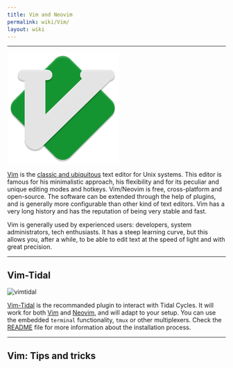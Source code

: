 ```yaml
---
title: Vim and Neovim
permalink: wiki/Vim/
layout: wiki
---
```

----

![vimicon](vimicon.png)

[Vim](https://neovim.io) is the [classic and ubiquitous](https://en.wikipedia.org/wiki/Vim_(text_editor)) text editor for Unix systems. This editor is famous for his minimalistic approach, his flexibility and for its peculiar and unique editing modes and hotkeys. Vim/Neovim is free, cross-platform and open-source. The software can be extended through the help of plugins, and is generally more configurable than other kind of text editors. Vim has a very long history and has the reputation of being very stable and fast.

Vim is generally used by experienced users: developers, system administrators, tech enthusiasts. It has a steep learning curve, but this allows you, after a while, to be able to edit text at the speed of light and with great precision.

-----

## Vim-Tidal

![vimtidal](https://camo.githubusercontent.com/d42afb94633db9b527910d87e2b3320f28c2221c1711043854976e3f8628104b/687474703a2f2f692e696d6775722e636f6d2f66724f4c4646492e676966)

[Vim-Tidal](https://github.com/tidalcycles/vim-tidal) is the recommanded plugin to interact with Tidal Cycles. It will work for both [Vim](https://www.vim.org/) and [Neovim](https://neovim.io/), and will adapt to your setup. You can use the embedded `terminal` functionality, `tmux` or other multiplexers. Check the [README](https://github.com/tidalcycles/vim-tidal#readme) file for more information about the installation process.

----

## Vim: Tips and tricks 
